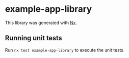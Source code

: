 # example-app-library

This library was generated with [Nx](https://nx.dev).

## Running unit tests

Run `nx test example-app-library` to execute the unit tests.
